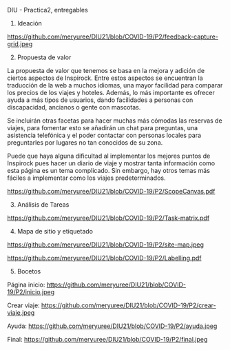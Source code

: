DIU - Practica2, entregables

1. Ideación

https://github.com/meryuree/DIU21/blob/COVID-19/P2/feedback-capture-grid.jpeg

2. Propuesta de valor

La propuesta de valor que tenemos se basa en la mejora y adición de ciertos aspectos de Inspirock. Entre estos aspectos se encuentran la traducción de la web a muchos idiomas, una mayor facilidad para comparar los precios de los viajes y hoteles. Además, lo más importante es ofrecer ayuda a más tipos de usuarios, dando facilidades a personas con discapacidad, ancianos o gente con mascotas.

Se incluirán otras facetas para hacer muchas más cómodas las reservas de viajes, para fomentar esto se añadirán un chat para preguntas, una asistencia telefónica y el poder contactar con personas locales para preguntarles por lugares no tan conocidos de su zona.

Puede que haya alguna dificultad al implementar los mejores puntos de Inspirock pues hacer un diario de viaje y mostrar tanta información como esta página es un tema complicado. Sin embargo, hay otros temas más fáciles a implementar como los viajes predeterminados.

https://github.com/meryuree/DIU21/blob/COVID-19/P2/ScopeCanvas.pdf

3. Análisis de Tareas

https://github.com/meryuree/DIU21/blob/COVID-19/P2/Task-matrix.pdf

4. Mapa de sitio y etiquetado

https://github.com/meryuree/DIU21/blob/COVID-19/P2/site-map.jpeg

https://github.com/meryuree/DIU21/blob/COVID-19/P2/Labelling.pdf

5. Bocetos 

Página inicio: https://github.com/meryuree/DIU21/blob/COVID-19/P2/inicio.jpeg

Crear viaje: https://github.com/meryuree/DIU21/blob/COVID-19/P2/crear-viaje.jpeg

Ayuda: https://github.com/meryuree/DIU21/blob/COVID-19/P2/ayuda.jpeg

Final: https://github.com/meryuree/DIU21/blob/COVID-19/P2/final.jpeg


